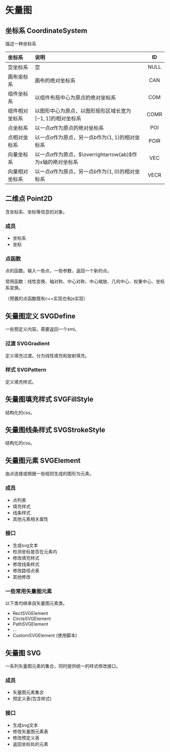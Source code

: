 # 矢量图

## 坐标系 CoordinateSystem

描述一种坐标系

|坐标系|说明|ID|
|:-|:-|:-:|
|空坐标系|空|NULL|
|画布坐标系|画布的绝对坐标系|CAN|
|组件坐标系|以组件布局中心为原点的绝对坐标系|COM|
|组件相对坐标系|以图形中心为原点，以图形矩形区域长宽为$[-1,1]$的相对坐标系|COMR|
|点坐标系|以一点$a$作为原点的绝对坐标系|POI|
|点相对坐标系|以一点$a$作为原点，另一点$b$作为$(1,1)$的相对坐标系|POIR|
|向量坐标系|以一点$a$作为原点，$\overrightarrow{ab}$作为x轴的绝对坐标系|VEC|
|向量相对坐标系|以一点$a$作为原点，另一点$b$作为$(1,0)$的相对坐标系|VECR|

## 二维点 Point2D

含坐标系、坐标等信息的对象。

### 成员

- 坐标系
- 坐标

### 点函数

点的函数。输入一些点，一些参数，返回一个新的点。

常用函数：线性变换、轴对称、中心对称、中心缩放、几何中心、权重中心、坐标系变换。

（预置的点函数既有c++实现也有js实现）

## 矢量图定义 SVGDefine

一些预定义内容。需要返回一个xml。

### 过渡 SVGGradient

定义填充过渡。分为线性填充和放射填充。

### 样式 SVGPattern

定义填充样式。

## 矢量图填充样式 SVGFillStyle

结构化的css。

## 矢量图线条样式 SVGStrokeStyle

结构化的css。

## 矢量图元素 SVGElement

由点连接或根据一些规则生成的图形为元素。

### 成员

- 点列表
- 填充样式
- 线条样式
- 其他元素相关属性

### 接口

- 生成svg文本
- 检测坐标是否在元素内
- 修改填充样式
- 修改线条样式
- 修改路径点表
- 其他修改

### 一些常用矢量图元素

以下类均继承自矢量图元素类。

- RectSVGElement
- CircleSVGElement
- PathSVGElement
- ...
- CustomSVGElement (使用脚本)

## 矢量图 SVG

一系列矢量图元素的集合，同时提供统一的样式修改接口。

### 成员

- 矢量图元素集合
- 预定义表(包含样式)

### 接口

- 生成svg文本
- 修改矢量图元素表
- 修改预定义表
- 返回坐标处的元素